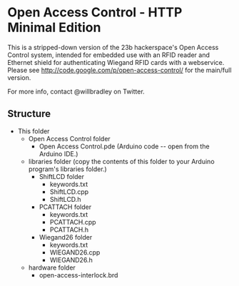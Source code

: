 Open Access Control - HTTP Minimal Edition
======================================

This is a stripped-down version of the 23b hackerspace's Open Access Control system, intended for embedded use with an RFID reader and Ethernet shield for authenticating Wiegand RFID cards with a webservice. Please see http://code.google.com/p/open-access-control/ for the main/full version.

For more info, contact @willbradley on Twitter.

Structure
---------

* This folder
  * Open Access Control folder
    * Open Access Control.pde (Arduino code -- open from the Arduino IDE.)
  * libraries folder (copy the contents of this folder to your Arduino program's libraries folder.)
    * ShiftLCD folder
      * keywords.txt
      * ShiftLCD.cpp
      * ShiftLCD.h
    * PCATTACH folder
      * keywords.txt
      * PCATTACH.cpp
      * PCATTACH.h
    * Wiegand26 folder
      * keywords.txt
      * WIEGAND26.cpp
      * WIEGAND26.h
  * hardware folder
    * open-access-interlock.brd
